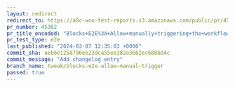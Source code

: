 ```yaml
---
layout: redirect
redirect_to: https://a8c-woo-test-reports.s3.amazonaws.com/public/pr/45382/e2e/index.html
pr_number: 45382
pr_title_encoded: "Blocks+E2E%3A+Allow+manually+triggering+the+workflow"
pr_test_type: e2e
last_published: "2024-03-07 12:35:03 +0000"
commit_sha: aeb6e1258796ee23dca55ee382a3662ec6886d4c
commit_message: "Add changelog entry"
branch_name: tweak/blocks-e2e-allow-manual-trigger
passed: true
---
```

